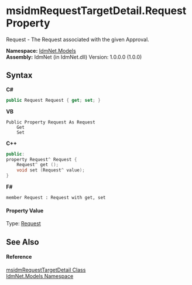# msidmRequestTargetDetail.Request Property 
 

Request - The Request associated with the given Approval.

**Namespace:**&nbsp;<a href="N_IdmNet_Models">IdmNet.Models</a><br />**Assembly:**&nbsp;IdmNet (in IdmNet.dll) Version: 1.0.0.0 (1.0.0)

## Syntax

**C#**<br />
``` C#
public Request Request { get; set; }
```

**VB**<br />
``` VB
Public Property Request As Request
	Get
	Set
```

**C++**<br />
``` C++
public:
property Request^ Request {
	Request^ get ();
	void set (Request^ value);
}
```

**F#**<br />
``` F#
member Request : Request with get, set

```


#### Property Value
Type: <a href="T_IdmNet_Models_Request">Request</a>

## See Also


#### Reference
<a href="T_IdmNet_Models_msidmRequestTargetDetail">msidmRequestTargetDetail Class</a><br /><a href="N_IdmNet_Models">IdmNet.Models Namespace</a><br />